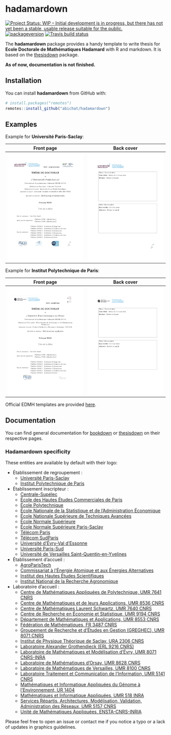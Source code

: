 
<!-- README.md is generated from README.Rmd. Please edit that file -->

# hadamardown

<!-- badges: start -->

[![Project Status: WIP – Initial development is in progress, but there
has not yet been a stable, usable release suitable for the
public.](https://www.repostatus.org/badges/latest/wip.svg)](https://www.repostatus.org/#wip)
[![packageversion](https://img.shields.io/badge/package%20version-0.0.1-orange.svg)](commits/master)
[![Travis build
status](https://travis-ci.org/abichat/hadamardown.svg?branch=master)](https://travis-ci.org/abichat/hadamardown)
<!-- badges: end -->

The **hadamardown** package provides a handy template to write thesis
for **Ecole Doctorale de Mathématiques Hadamard** with R and markdown.
It is based on the [thesisdown](https://github.com/ismayc/thesisdown)
package.

**As of now, documentation is not finished.**

## Installation

You can install **hadamardown** from GitHub with:

``` r
# install.packages("remotes")
remotes::install_github("abichat/hadamardown")
```

## Examples

Example for **Université
Paris-Saclay**:

|                Front page                 |                Back cover                 |
| :---------------------------------------: | :---------------------------------------: |
| <img src="inst/img/output_saclay_1.jpg"/> | <img src="inst/img/output_saclay_2.jpg"/> |

Example for **Institut Polytechnique de
Paris**:

|               Front page               |               Back cover               |
| :------------------------------------: | :------------------------------------: |
| <img src="inst/img/output_ipp_1.jpg"/> | <img src="inst/img/output_ipp_2.jpg"/> |

Official EDMH templates are provided
[here](https://www.universite-paris-saclay.fr/fr/formation/doctorat/ecole-doctorale-de-mathematiques-hadamard-edmh#page-de-garde-des-theses-de-l-edmh).

## Documentation

You can find general documentation for
[bookdown](https://bookdown.org/yihui/bookdown/) or
[thesisdown](https://github.com/ismayc/thesisdown) on their respective
pages.

### Hadamardown specificity

These entities are available by default with their logo:

  - Établissement de regroupement :
      - [Université
        Paris-Saclay](inst/rmarkdown/templates/edmh_thesis/skeleton/logos/edmhsaclay.jpg)
      - [Institut Polytechnique de
        Paris](inst/rmarkdown/templates/edmh_thesis/skeleton/logos/edmhipp.jpg)
  - Établissement inscripteur
        :
      - [Centrale-Supélec](inst/rmarkdown/templates/edmh_thesis/skeleton/logos/centralesupelec.jpg)
      - [École des Hautes Études Commerciales de
        Paris](inst/rmarkdown/templates/edmh_thesis/skeleton/logos/hec.jpg)
      - [École
        Polytechnique](inst/rmarkdown/templates/edmh_thesis/skeleton/logos/polytechnique.jpg)
      - [École Nationale de la Statistique et de l’Administration
        Économique](inst/rmarkdown/templates/edmh_thesis/skeleton/logos/ensae.jpg)
      - [École Nationale Supérieure de Techniques
        Avancées](inst/rmarkdown/templates/edmh_thesis/skeleton/logos/ensta.jpg)
      - [École Normale
        Supérieure](inst/rmarkdown/templates/edmh_thesis/skeleton/logos/ensulm.jpg)
      - [École Normale Supérieure
        Paris-Saclay](inst/rmarkdown/templates/edmh_thesis/skeleton/logos/ensparissaclay.jpg)
      - [Télécom
        Paris](inst/rmarkdown/templates/edmh_thesis/skeleton/logos/telecomparis.jpg)
      - [Télécom
        SudParis](inst/rmarkdown/templates/edmh_thesis/skeleton/logos/telecomsudparis.jpg)
      - [Université d’Évry-Val
        d’Essonne](inst/rmarkdown/templates/edmh_thesis/skeleton/logos/ueve.jpg)
      - [Université
        Paris-Sud](inst/rmarkdown/templates/edmh_thesis/skeleton/logos/upsud.jpg)
      - [Université de Versailles
        Saint-Quentin-en-Yvelines](inst/rmarkdown/templates/edmh_thesis/skeleton/logos/uvsq.jpg)
  - Établissement d’accueil
        :
      - [AgroParisTech](inst/rmarkdown/templates/edmh_thesis/skeleton/logos/agroparistech.jpg)
      - [Commissariat à l’Énergie Atomique et aux Énergies
        Alternatives](inst/rmarkdown/templates/edmh_thesis/skeleton/logos/cea.jpg)
      - [Institut des Hautes Études
        Scientifiques](inst/rmarkdown/templates/edmh_thesis/skeleton/logos/ihes.jpg)
      - [Institut National de la Recherche
        Agronomique](inst/rmarkdown/templates/edmh_thesis/skeleton/logos/inra.jpg)
  - Laboratoire d’accueil :
      - [Centre de Mathématiques Appliquées de Polytechnique, UMR 7641
        CNRS](inst/rmarkdown/templates/edmh_thesis/skeleton/logos/cmap.jpg)
      - [Centre de Mathématiques et de leurs Applications, UMR 8536
        CNRS](inst/rmarkdown/templates/edmh_thesis/skeleton/logos/cmla.jpg)
      - [Centre de Mathématiques Laurent Schwartz, UMR 7640
        CNRS](inst/rmarkdown/templates/edmh_thesis/skeleton/logos/cmls.jpg)
      - [Centre de Recherche en Économie et Statistique, UMR 9194
        CNRS](inst/rmarkdown/templates/edmh_thesis/skeleton/logos/crest.jpg)
      - [Département de Mathématiques et Applications, UMR 8553
        CNRS](inst/rmarkdown/templates/edmh_thesis/skeleton/logos/dma.jpg)
      - [Fédération de Mathématiques, FR 3487
        CNRS](inst/rmarkdown/templates/edmh_thesis/skeleton/logos/fdm.jpg)
      - [Groupement de Recherche et d’Études en Gestion (GREGHEC), UMR
        8071
        CNRS](inst/rmarkdown/templates/edmh_thesis/skeleton/logos/greghec.jpg)
      - [Institut de Physique Théorique de Saclay, URA 2306
        CNRS](inst/rmarkdown/templates/edmh_thesis/skeleton/logos/ipht.jpg)
      - [Laboratoire Alexander Grothendieck (ERL 9216
        CNRS)](inst/rmarkdown/templates/edmh_thesis/skeleton/logos/lag.jpg)
      - [Laboratoire de Mathématiques et Modélisation d’Évry, UMR 8071
        CNRS-INRA](inst/rmarkdown/templates/edmh_thesis/skeleton/logos/lamme.jpg)
      - [Laboratoire de Mathématiques d’Orsay, UMR 8628
        CNRS](inst/rmarkdown/templates/edmh_thesis/skeleton/logos/lmo.jpg)
      - [Laboratoire de Mathématiques de Versailles, UMR 8100
        CNRS](inst/rmarkdown/templates/edmh_thesis/skeleton/logos/lmv.jpg)
      - [Laboratoire Traitement et Communication de l’Information, UMR
        5141
        CNRS](inst/rmarkdown/templates/edmh_thesis/skeleton/logos/ltci.jpg)
      - [Mathématiques et Informatique Appliquées du Génome à
        l’Environnement, UR
        1404](inst/rmarkdown/templates/edmh_thesis/skeleton/logos/maiage.jpg)
      - [Mathématiques et Informatique Appliquées, UMR 518
        INRA](inst/rmarkdown/templates/edmh_thesis/skeleton/logos/mia.jpg)
      - [Services Répartis, Architectures, Modélisation, Validation,
        Administration des Réseaux, UMR 5157
        CNRS](inst/rmarkdown/templates/edmh_thesis/skeleton/logos/samovar.jpg)
      - [Unité de Mathématiques Appliquées,
        ENSTA-CNRS-INRIA](inst/rmarkdown/templates/edmh_thesis/skeleton/logos/uma.jpg)

Please feel free to open an issue or contact me if you notice a typo or
a lack of updates in graphics guidelines.
